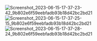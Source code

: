 ![Screenshot_2023-06-15-17-37-23-42_9b802e6f59eebfadb93b18d42bc2bd21](https://github.com/amitshr6779/Devops-Learnings/assets/84858868/1c3c8dd4-7ea2-409d-b64f-e0d627c8493d)
![Screenshot_2023-06-15-17-37-25-15_9b802e6f59eebfadb93b18d42bc2bd21](https://github.com/amitshr6779/Devops-Learnings/assets/84858868/3b155e22-9d1a-4438-84a5-5b116d151e6e)
![Screenshot_2023-06-15-17-37-28-24_9b802e6f59eebfadb93b18d42bc2bd21](https://github.com/amitshr6779/Devops-Learnings/assets/84858868/b7486c1f-7caf-496c-91c0-a236687efac4)
